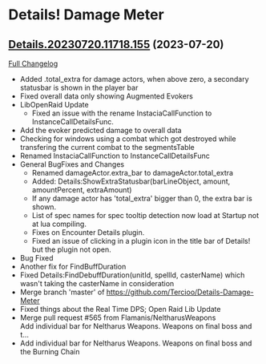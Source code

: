 # Details! Damage Meter

## [Details.20230720.11718.155](https://github.com/Tercioo/Details-Damage-Meter/tree/Details.20230720.11718.155) (2023-07-20)
[Full Changelog](https://github.com/Tercioo/Details-Damage-Meter/compare/Details.20230713.11701.154...Details.20230720.11718.155) 

- Added .total\_extra for damage actors, when above zero, a secondary statusbar is shown in the player bar  
- Fixed overall data only showing Augmented Evokers  
- LibOpenRaid Update  
    - Fixed an issue with the rename InstaciaCallFunction to InstanceCallDetailsFunc.  
- Add the evoker predicted damage to overall data  
- Checking for windows using a combat which got destroyed while transfering the current combat to the segmentsTable  
- Renamed InstaciaCallFunction to InstanceCallDetailsFunc  
- General BugFixes and Changes  
    - Renamed damageActor.extra\_bar to damageActor.total\_extra  
    - Added: Details:ShowExtraStatusbar(barLineObject, amount, amountPercent, extraAmount)  
    - If any damage actor has 'total\_extra' bigger than 0, the extra bar is shown.  
    - List of spec names for spec tooltip detection now load at Startup not at lua compiling.  
    - Fixes on Encounter Details plugin.  
    - Fixed an issue of clicking in a plugin icon in the title bar of Details! but the plugin not open.  
- Bug Fixed  
- Another fix for FindBuffDuration  
- Fixed Details:FindDebuffDuration(unitId, spellId, casterName) which wasn't taking the casterName in consideration  
- Merge branch 'master' of https://github.com/Tercioo/Details-Damage-Meter  
- Fixed things about the Real Time DPS; Open Raid Lib Update  
- Merge pull request #565 from Flamanis/NeltharusWeapons  
    Add individual bar for Neltharus Weapons. Weapons on final boss and t…  
- Add individual bar for Neltharus Weapons. Weapons on final boss and the Burning Chain  
